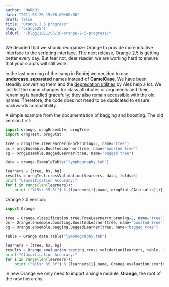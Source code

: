 ```yaml
---
author: "MARKO"
date: "2011-05-20 15:08:00+00:00"
draft: false
title: "Orange 2.5 progress"
blog: ["orange25"]
oldUrl: "/blog/2011/05/20/orange-2-5-progress/"
---
```


We decided that we should reorganize Orange to provide more intuitive interface to the scripting interface. The next release, Orange 2.5 is getting better every day. But fear not, dear reader, we are working hard to ensure that your scripts will still work.

In the last morning of the camp in Bohinj we decided to use **undercase_separated** names instead of **CamelCase**. We have been steadily converting them and the [deprecation utilities](/doc/orange25/Orange.misc.html#deprecation-utility-functions) by Aleš help a lot. We just list the name changes for class attributes or arguments and their renaming is handled gracefully; they also remain accessible with the old names. Therefore, the code does not need to be duplicated to ensure backwards compatibility.

A simple example from the documentation of bagging and boosting. The old version first:

```python
import orange, orngEnsemble, orngTree
import orngTest, orngStat

tree = orngTree.TreeLearner(mForPruning=2, name="tree")
bs = orngEnsemble.BoostedLearner(tree, name="boosted tree")
bg = orngEnsemble.BaggedLearner(tree, name="bagged tree")

data = orange.ExampleTable("lymphography.tab")

learners = [tree, bs, bg]
results = orngTest.crossValidation(learners, data, folds=3)
print "Classification Accuracy:"
for i in range(len(learners)):
    print ("%15s: %5.3f") % (learners[i].name, orngStat.CA(results)[i])
```

Orange 2.5 version:

```python
import Orange

tree = Orange.classification.tree.TreeLearner(m_pruning=2, name="tree")
bs = Orange.ensemble.boosting.BoostedLearner(tree, name="boosted tree")
bg = Orange.ensemble.bagging.BaggedLearner(tree, name="bagged tree")

table = Orange.data.Table("lymphography.tab")

learners = [tree, bs, bg]
results = Orange.evaluation.testing.cross_validation(learners, table, folds=3)
print "Classification Accuracy:"
for i in range(len(learners)):
    print ("%15s: %5.3f") % (learners[i].name, Orange.evaluation.scoring.CA(results)[i])
```

In new Orange we only need to import a single module, **Orange**, the root of the new hierarchy.
